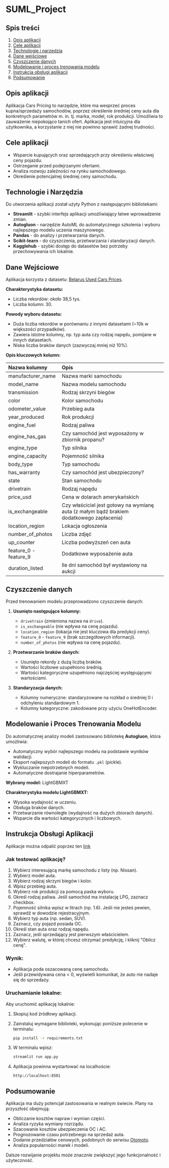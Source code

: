 # SUML_Project

## Spis treści
1. [Opis aplikacji](#opis-aplikacji)
2. [Cele aplikacji](#cele-aplikacji)
3. [Technologie i narzędzia](#technologie-i-narzędzia)
4. [Dane wejściowe](#dane-wejściowe)
5. [Czyszczenie danych](#czyszczenie-danych)
6. [Modelowanie i proces trenowania modelu](#modelowanie-i-proces-trenowania-modelu)
7. [Instrukcja obsługi aplikacji](#instrukcja-obsługi-aplikacji)
8. [Podsumowanie](#podsumowanie)
  
## Opis aplikacji

Aplikacja Cars Pricing to narzędzie, które ma wesprzeć proces kupna/sprzedaży samochodów, poprzez określenie średniej ceny auta dla konkretnych parametrów m. in. tj. marka, model, rok produkcji. Umożliwia to zauważenie niepokojąco tanich ofert. Aplikacja jest intuicyjna dla użytkownika, a korzystanie z niej nie powinno sprawić żadnej trudności.

## Cele aplikacji
- Wsparcie kupujących oraz sprzedających przy określeniu właściwej ceny pojazdu.
- Ostrzeganie przed podejrzanymi ofertami​.
- Analiza rozwoju zależności na rynku samochodowego.
- Określenie potencjalnej średniej ceny samochodu.

## Technologie i Narzędzia

Do utworzenia aplikacji został użyty Python z następującymi bibliotekami:

- **Streamlit** - szybki interfejs aplikacji umożliwiający łatwe wprowadzenie zmian.
- **Autogluon** - narzędzie AutoML do automatycznego szkolenia i wyboru najlepszego modelu uczenia maszynowego.
- **Pandas** - do analizy i przetwarzania danych.
- **Scikit-learn** - do czyszczenia, przetwarzania i standaryzacji danych.
- **Kagglehub** - szybki dostęp do datasetów bez potrzeby przechowywania ich lokalnie.

## Dane Wejściowe
Aplikacja korzysta z datasetu: [Belarus Used Cars Prices](https://www.kaggle.com/datasets/lepchenkov/usedcarscatalog).

**Charakterystyka datasetu:**
- Liczba rekordów: około 38,5 tys.
- Liczba kolumn: 30.

**Powody wyboru datasetu:**
- Duża liczba rekordów w porównaniu z innymi datasetami (~10k w większości przypadków).
- Zawiera istotne kolumny, np. typ auta czy rodzaj napędu, pomijane w innych datasetach.
- Niska liczba braków danych (zazwyczaj mniej niż 10%).

**Opis kluczowych kolumn:**

| Nazwa kolumny | Opis |
|:-------------------|:------------------------------------------------|
| manufacturer_name | Nazwa marki samochodu |
| model_name | Nazwa modelu samochodu |
| transmission | Rodzaj skrzyni biegów |
| color | Kolor samochodu |
| odometer_value | Przebieg auta |
| year_produced | Rok produkcji |
| engine_fuel | Rodzaj paliwa |
| engine_has_gas | Czy samochód jest wyposażony w zbiornik propanu? |
| engine_type | Typ silnika |
| engine_capacity | Pojemność silnika |
| body_type | Typ samochodu |
| has_warranty | Czy samochód jest ubezpieczony? |
| state | Stan samochodu |
| drivetrain | Rodzaj napędu |
| price_usd | Cena w dolarach amerykańskich |
| is_exchangeable | Czy właściciel jest gotowy na wymianę auta (z małym bądź brakiem dodatkowego zapłacenia) |
| location_region | Lokacja ogłoszenia |
| number_of_photos | Liczba zdjęć |
| up_counter | Liczba podwyższeń cen auta |
| feature_0 - feature_9 | Dodatkowe wyposażenie auta |
| duration_listed | Ile dni samochód był wystawiony na aukcji |

## Czyszczenie danych
Przed trenowaniem modelu przeprowadzono czyszczenie danych:

1. **Usunięto następujące kolumny:**
   - `drivetrain` (zmieniona nazwa na `drive`).
   - `is_exchangeable` (nie wpływa na cenę pojazdu).
   - `location_region` (lokacja nie jest kluczowa dla predykcji ceny).
   - `feature_0` - `feature_9` (brak szczegółowych informacji).
   - `number_of_photos` (nie wpływa na cenę pojazdu).


2. **Przetwarzanie braków danych:**
   - Usunięto rekordy z dużą liczbą braków.
   - Wartości liczbowe uzupełniono średnią.
   - Wartości kategoryczne uzupełniono najczęściej występującymi wartościami.

3. **Standaryzacja danych:**
   - Kolumny numeryczne: standaryzowane na rozkład o średniej 0 i odchyleniu standardowym 1.
   - Kolumny kategoryczne: zakodowane przy użyciu OneHotEncoder.

## Modelowanie i Proces Trenowania Modelu

Do automatycznej analizy modeli zastosowano bibliotekę **Autogluon**, która umożliwia:

- Automatyczny wybór najlepszego modelu na podstawie wyników walidacji.
- Eksport najlepszych modeli do formatu `.pkl` (pickle).
- Wykluczanie niepotrzebnych modeli.
- Automatyczne dostrajanie hiperparametrów.


**Wybrany model:** LightGBMXT

**Charakterystyka modelu LightGBMXT:**
- Wysoka wydajność w uczeniu.
- Obsługa braków danych.
- Przetwarzanie równoległe (wydajność na dużych zbiorach danych).
- Wsparcie dla wartości kategorycznych i liczbowych.
  
## Instrukcja Obsługi Aplikacji

Aplikacje można odpalić poprzez ten <a href='https://sumel-car-zoomer-v2-544564685305.europe-central2.run.app/'>link</a>

### Jak testować aplikację?
1. Wybierz interesującą markę samochodu z listy (np. Nissan).
2. Wybierz model auta.
3. Wybierz rodzaj skrzyni biegów i kolor.
4. Wpisz przebieg auta.
5. Wybierz rok produkcji za pomocą paska wyboru.
6. Określ rodzaj paliwa. Jeśli samochód ma instalację LPG, zaznacz checkbox.
7. Pojemność silnika wpisz w litrach (np. 1.6). Jeśli nie jesteś pewien, sprawdź w dowodzie rejestracyjnym.
8. Wybierz typ auta (np. sedan, SUV).
9. Zaznacz, czy pojazd posiada OC.
10. Określ stan auta oraz rodzaj napędu.
11. Zaznacz, jeśli sprzedający jest pierwszym właścicielem.
12. Wybierz walutę, w której chcesz otrzymać predykcję, i kliknij "Oblicz cenę".
    
### Wynik:
- Aplikacja poda oszacowaną cenę samochodu.
- Jeśli przewidywana cena < 0, wyświetli komunikat, że auto nie nadaje się do sprzedaży.

### Uruchamianie lokalne:
Aby uruchomić aplikację lokalnie:
1. Skopiuj kod źródłowy aplikacji.
2. Zainstaluj wymagane biblioteki, wykonując poniższe polecenie w terminalu:

   ```bash
   pip install -r requirements.txt
   ```

3. W terminalu wpisz:

   ```bash
   streamlit run app.py
   ```
4. Aplikacja powinna wystartować na localhoście:
   ```url
   http://localhost:8501
   ```
   
## Podsumowanie
Aplikacja ma duży potencjał zastosowania w realnym świecie. Plany na przyszłość obejmują:

- Obliczanie kosztów napraw i wymian części.
- Analiza ryzyka wymiany rozrządu.
- Szacowanie kosztów ubezpieczenia OC i AC.
- Prognozowanie czasu potrzebnego na sprzedaż auta.
- Dodanie przedziałów cenowych, podobnych do serwisu [Otomoto](https://www.otomoto.pl/osobowe/bmw).
- Analiza popularności marek i modeli.

Dalsze rozwijanie projektu może znacznie zwiększyć jego funkcjonalność i użyteczność.
